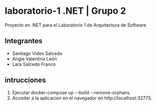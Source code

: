 # laboratorio-1 .NET | Grupo 2
Proyecto en .NET para el Laboratorio 1 de Arquitectura de Software

## Integrantes
- Santiago Vides Salcedo
- Angie Valentina León
- Lara Salcedo Franco

## intrucciones
1. Ejecutar docker-compose up --build --remove-orphans.
2. Acceder a la aplicacion en el navegador en http://localhost:32773.
